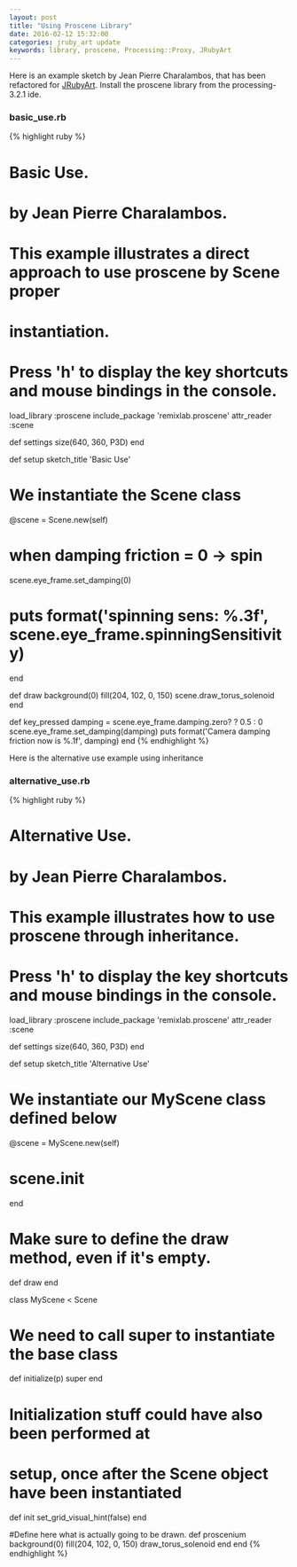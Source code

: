 ```yaml
---
layout: post
title: "Using Proscene Library"
date: 2016-02-12 15:32:00
categories: jruby_art update
keywords: library, proscene, Processing::Proxy, JRubyArt
---
```


Here is an example sketch by Jean Pierre Charalambos, that has been refactored for [JRubyArt][jruby_art]. Install the proscene library from the processing-3.2.1 ide.

### basic_use.rb ###

{% highlight ruby %}
# Basic Use.
# by Jean Pierre Charalambos.
#
# This example illustrates a direct approach to use proscene by Scene proper
# instantiation.
#
# Press 'h' to display the key shortcuts and mouse bindings in the console.

load_library :proscene
include_package 'remixlab.proscene'
attr_reader :scene

def settings
  size(640, 360, P3D)
end

def setup
  sketch_title 'Basic Use'
  # We instantiate the Scene class
  @scene = Scene.new(self)
  # when damping friction = 0 -> spin
  scene.eye_frame.set_damping(0)
  # puts format('spinning sens: %.3f', scene.eye_frame.spinningSensitivity)
end

def draw
  background(0)
  fill(204, 102, 0, 150)
  scene.draw_torus_solenoid
end

def key_pressed
  damping = scene.eye_frame.damping.zero? ? 0.5 : 0
  scene.eye_frame.set_damping(damping)
  puts format('Camera damping friction now is %.1f', damping)
end
{% endhighlight %}

Here is the alternative use example using inheritance

### alternative_use.rb ###

{% highlight ruby %}
# Alternative Use.
# by Jean Pierre Charalambos.
#
# This example illustrates how to use proscene through inheritance.
#
# Press 'h' to display the key shortcuts and mouse bindings in the console.

load_library :proscene
include_package 'remixlab.proscene'
attr_reader :scene

def settings
  size(640, 360, P3D)
end

def setup
  sketch_title 'Alternative Use'
  # We instantiate our MyScene class defined below
  @scene = MyScene.new(self)
  # scene.init
end

# Make sure to define the draw method, even if it's empty.
def draw
end

class MyScene < Scene
  # We need to call super to instantiate the base class
  def initialize(p)
    super 
  end

  # Initialization stuff could have also been performed at
  # setup, once after the Scene object have been instantiated
  def init
    set_grid_visual_hint(false)
  end

  #Define here what is actually going to be drawn.
  def proscenium
    background(0)
    fill(204, 102, 0, 150)
    draw_torus_solenoid
  end
end
{% endhighlight %}

[jruby_art]:https://ruby-processing.github.io/index.html
